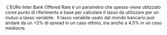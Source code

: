  L'EURo Inter Bank Offered Rate è un parametro che spesso viene utilizzato come punto di riferimento e base per calcolare il tasso da utilizzare per un mutuo a tasso variabile.
 Il tasso variabile usato dal mondo bancario può andare da un +2% di spread in un caso ottimo, ma anche a 4.5% in un caso mediocre.